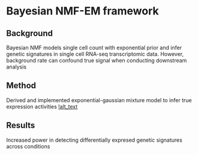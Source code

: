 # Bayesian NMF-EM framework

## Background
Bayesian NMF models single cell count with exponential prior and infer genetic signatures in single cell RNA-seq transcriptomic data. However, background rate can confound true signal when conducting downstream analysis

## Method 
Derived and implemented exponential-gaussian mixture model to infer true expression activities
[!alt_text](https://github.com/estelleyao0530/Statistical-modeling/blob/main/Figure/EM_example.png)

## Results
Increased power in detecting differentially expresed genetic signatures across conditions
